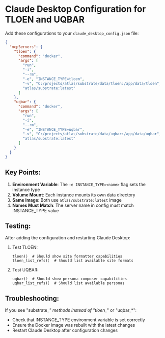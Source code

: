 # Claude Desktop Configuration for TLOEN and UQBAR

Add these configurations to your `claude_desktop_config.json` file:

```json
{
  "mcpServers": {
    "tloen": {
      "command": "docker",
      "args": [
        "run",
        "-i",
        "--rm",
        "-e", "INSTANCE_TYPE=tloen",
        "-v", "C:/projects/atlas/substrate/data/tloen:/app/data/tloen",
        "atlas/substrate:latest"
      ]
    },
    "uqbar": {
      "command": "docker",
      "args": [
        "run",
        "-i",
        "--rm",
        "-e", "INSTANCE_TYPE=uqbar",
        "-v", "C:/projects/atlas/substrate/data/uqbar:/app/data/uqbar",
        "atlas/substrate:latest"
      ]
    }
  }
}
```

## Key Points:

1. **Environment Variable**: The `-e INSTANCE_TYPE=<name>` flag sets the instance type
2. **Volume Mount**: Each instance mounts its own data directory
3. **Same Image**: Both use `atlas/substrate:latest` image
4. **Names Must Match**: The server name in config must match INSTANCE_TYPE value

## Testing:

After adding the configuration and restarting Claude Desktop:

1. Test TLOEN:
   ```
   tloen()  # Should show site formatter capabilities
   tloen_list_refs()  # Should list available site formats
   ```

2. Test UQBAR:
   ```
   uqbar()  # Should show persona composer capabilities
   uqbar_list_refs()  # Should list available personas
   ```

## Troubleshooting:

If you see "substrate_*" methods instead of "tloen_*" or "uqbar_*":
- Check that INSTANCE_TYPE environment variable is set correctly
- Ensure the Docker image was rebuilt with the latest changes
- Restart Claude Desktop after configuration changes
